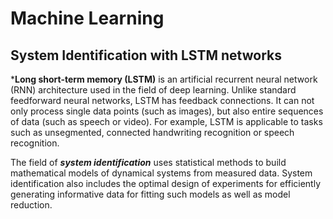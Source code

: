 # Machine Learning
## System Identification with LSTM networks

***Long short-term memory (LSTM)** is an artificial recurrent neural network (RNN) architecture used in the field of deep learning. Unlike standard feedforward neural networks, LSTM has feedback connections. It can not only process single data points (such as images), but also entire sequences of data (such as speech or video). For example, LSTM is applicable to tasks such as unsegmented, connected handwriting recognition or speech recognition.

The field of ***system identification*** uses statistical methods to build mathematical models of dynamical systems from measured data. System identification also includes the optimal design of experiments for efficiently generating informative data for fitting such models as well as model reduction. 
